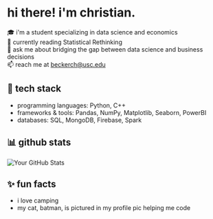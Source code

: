 # hi there! i'm christian.

🎓 i'm a student specializing in data science and economics  
🌱 currently reading Statistical Rethinking  
💬 ask me about bridging the gap between data science and business decisions  
📫 reach me at beckerch@usc.edu  

## 🚀 tech stack
- programming languages: Python, C++
- frameworks & tools: Pandas, NumPy, Matplotlib, Seaborn, PowerBI
- databases: SQL, MongoDB, Firebase, Spark

## 📊 github stats
![Your GitHub Stats](https://github-readme-stats.vercel.app/api?username=beckerchTRJ&show_icons=true&theme=radical)

## ✨ fun facts
- i love camping
- my cat, batman, is pictured in my profile pic helping me code
